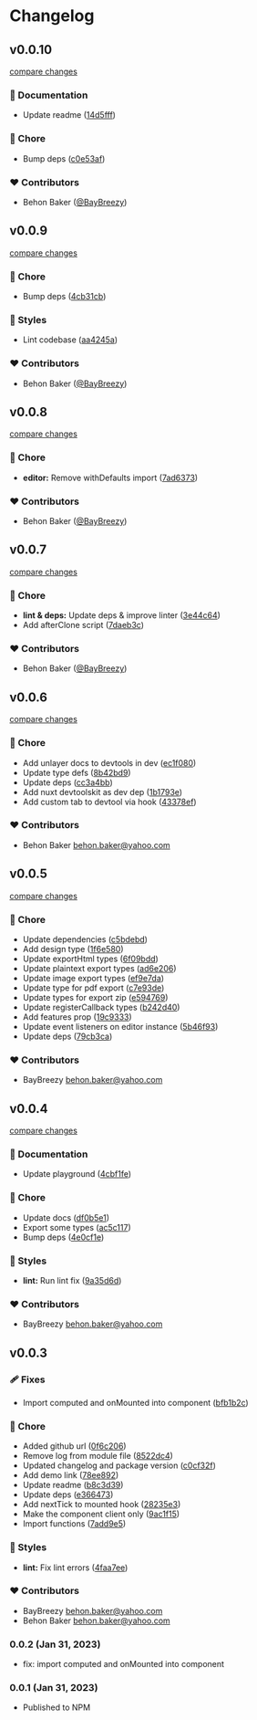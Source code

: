 # Changelog

## v0.0.10

[compare changes](https://github.com/BayBreezy/nuxt-unlayer/compare/v0.0.9...v0.0.10)

### 📖 Documentation

- Update readme ([14d5fff](https://github.com/BayBreezy/nuxt-unlayer/commit/14d5fff))

### 🏡 Chore

- Bump deps ([c0e53af](https://github.com/BayBreezy/nuxt-unlayer/commit/c0e53af))

### ❤️ Contributors

- Behon Baker ([@BayBreezy](http://github.com/BayBreezy))

## v0.0.9

[compare changes](https://github.com/BayBreezy/nuxt-unlayer/compare/v0.0.8...v0.0.9)

### 🏡 Chore

- Bump deps ([4cb31cb](https://github.com/BayBreezy/nuxt-unlayer/commit/4cb31cb))

### 🎨 Styles

- Lint codebase ([aa4245a](https://github.com/BayBreezy/nuxt-unlayer/commit/aa4245a))

### ❤️ Contributors

- Behon Baker ([@BayBreezy](http://github.com/BayBreezy))

## v0.0.8

[compare changes](https://github.com/BayBreezy/nuxt-unlayer/compare/v0.0.7...v0.0.8)

### 🏡 Chore

- **editor:** Remove withDefaults import ([7ad6373](https://github.com/BayBreezy/nuxt-unlayer/commit/7ad6373))

### ❤️ Contributors

- Behon Baker ([@BayBreezy](http://github.com/BayBreezy))

## v0.0.7

[compare changes](https://github.com/BayBreezy/nuxt-unlayer/compare/v0.0.6...v0.0.7)

### 🏡 Chore

- **lint & deps:** Update deps & improve linter ([3e44c64](https://github.com/BayBreezy/nuxt-unlayer/commit/3e44c64))
- Add afterClone script ([7daeb3c](https://github.com/BayBreezy/nuxt-unlayer/commit/7daeb3c))

### ❤️ Contributors

- Behon Baker ([@BayBreezy](http://github.com/BayBreezy))

## v0.0.6

[compare changes](https://github.com/BayBreezy/nuxt-unlayer/compare/v0.0.5...v0.0.6)

### 🏡 Chore

- Add unlayer docs to devtools in dev ([ec1f080](https://github.com/BayBreezy/nuxt-unlayer/commit/ec1f080))
- Update type defs ([8b42bd9](https://github.com/BayBreezy/nuxt-unlayer/commit/8b42bd9))
- Update deps ([cc3a4bb](https://github.com/BayBreezy/nuxt-unlayer/commit/cc3a4bb))
- Add nuxt devtoolskit as dev dep ([1b1793e](https://github.com/BayBreezy/nuxt-unlayer/commit/1b1793e))
- Add custom tab to devtool via hook ([43378ef](https://github.com/BayBreezy/nuxt-unlayer/commit/43378ef))

### ❤️ Contributors

- Behon Baker <behon.baker@yahoo.com>

## v0.0.5

[compare changes](https://github.com/BayBreezy/nuxt-unlayer/compare/v0.0.4...v0.0.5)

### 🏡 Chore

- Update dependencies ([c5bdebd](https://github.com/BayBreezy/nuxt-unlayer/commit/c5bdebd))
- Add design type ([1f6e580](https://github.com/BayBreezy/nuxt-unlayer/commit/1f6e580))
- Update exportHtml types ([6f09bdd](https://github.com/BayBreezy/nuxt-unlayer/commit/6f09bdd))
- Update plaintext export types ([ad6e206](https://github.com/BayBreezy/nuxt-unlayer/commit/ad6e206))
- Update image export types ([ef9e7da](https://github.com/BayBreezy/nuxt-unlayer/commit/ef9e7da))
- Update type for pdf export ([c7e93de](https://github.com/BayBreezy/nuxt-unlayer/commit/c7e93de))
- Update types for export zip ([e594769](https://github.com/BayBreezy/nuxt-unlayer/commit/e594769))
- Update registerCallback types ([b242d40](https://github.com/BayBreezy/nuxt-unlayer/commit/b242d40))
- Add features prop ([19c9333](https://github.com/BayBreezy/nuxt-unlayer/commit/19c9333))
- Update event listeners on editor instance ([5b46f93](https://github.com/BayBreezy/nuxt-unlayer/commit/5b46f93))
- Update deps ([79cb3ca](https://github.com/BayBreezy/nuxt-unlayer/commit/79cb3ca))

### ❤️ Contributors

- BayBreezy <behon.baker@yahoo.com>

## v0.0.4

[compare changes](https://github.com/BayBreezy/nuxt-unlayer/compare/v0.0.3...v0.0.4)

### 📖 Documentation

- Update playground ([4cbf1fe](https://github.com/BayBreezy/nuxt-unlayer/commit/4cbf1fe))

### 🏡 Chore

- Update docs ([df0b5e1](https://github.com/BayBreezy/nuxt-unlayer/commit/df0b5e1))
- Export some types ([ac5c117](https://github.com/BayBreezy/nuxt-unlayer/commit/ac5c117))
- Bump deps ([4e0cf1e](https://github.com/BayBreezy/nuxt-unlayer/commit/4e0cf1e))

### 🎨 Styles

- **lint:** Run lint fix ([9a35d6d](https://github.com/BayBreezy/nuxt-unlayer/commit/9a35d6d))

### ❤️ Contributors

- BayBreezy <behon.baker@yahoo.com>

## v0.0.3


### 🩹 Fixes

- Import computed and onMounted into component ([bfb1b2c](https://github.com/BayBreezy/nuxt-unlayer/commit/bfb1b2c))

### 🏡 Chore

- Added github url ([0f6c206](https://github.com/BayBreezy/nuxt-unlayer/commit/0f6c206))
- Remove log from module file ([8522dc4](https://github.com/BayBreezy/nuxt-unlayer/commit/8522dc4))
- Updated changelog and package version ([c0cf32f](https://github.com/BayBreezy/nuxt-unlayer/commit/c0cf32f))
- Add demo link ([78ee892](https://github.com/BayBreezy/nuxt-unlayer/commit/78ee892))
- Update readme ([b8c3d39](https://github.com/BayBreezy/nuxt-unlayer/commit/b8c3d39))
- Update deps ([e366473](https://github.com/BayBreezy/nuxt-unlayer/commit/e366473))
- Add nextTick to mounted hook ([28235e3](https://github.com/BayBreezy/nuxt-unlayer/commit/28235e3))
- Make the component client only ([9ac1f15](https://github.com/BayBreezy/nuxt-unlayer/commit/9ac1f15))
- Import functions ([7add9e5](https://github.com/BayBreezy/nuxt-unlayer/commit/7add9e5))

### 🎨 Styles

- **lint:** Fix lint errors ([4faa7ee](https://github.com/BayBreezy/nuxt-unlayer/commit/4faa7ee))

### ❤️ Contributors

- BayBreezy <behon.baker@yahoo.com>
- Behon Baker <behon.baker@yahoo.com>

### 0.0.2 (Jan 31, 2023)

- fix: import computed and onMounted into component

### 0.0.1 (Jan 31, 2023)

- Published to NPM
